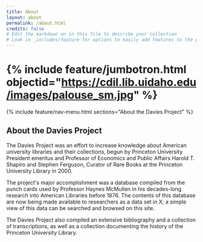 ```yaml
---
title: About
layout: about
permalink: /about.html
credits: false
# Edit the markdown on in this file to describe your collection
# Look in _includes/feature for options to easily add features to the page
---
```


# {% include feature/jumbotron.html objectid="https://cdil.lib.uidaho.edu/images/palouse_sm.jpg" %} 

{% include feature/nav-menu.html sections="About the Davies Project" %}

## About the Davies Project
The Davies Project was an effort to increase knowledge about American
university libraries and their collections, begun by Princeton
University President emeritus and Professor of Economics and Public
Affairs Harold T. Shapiro and Stephen Ferguson, Curator of Rare Books
at the Princeton University Library in 2000.

The project's major accomplishment was a database compiled from the
punch cards used by Professor Haynes McMullen in his decades-long
research into American Libraries before 1876.  The contents of this
database are now being made available to researchers as a data set in
X; a simple view of this data can be searched and browsed on this
site.

The Davies Project also compiled an extensive bibliography and a
collection of transcriptions, as well as a collection documenting the
history of the Princeton University Library.
